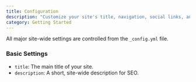 ```yaml
---
title: Configuration
description: "Customize your site's title, navigation, social links, and more via the _config.yml file."
category: Getting Started
---
```

All major site-wide settings are controlled from the `_config.yml` file.

### Basic Settings
- `title`: The main title of your site.
- `description`: A short, site-wide description for SEO.